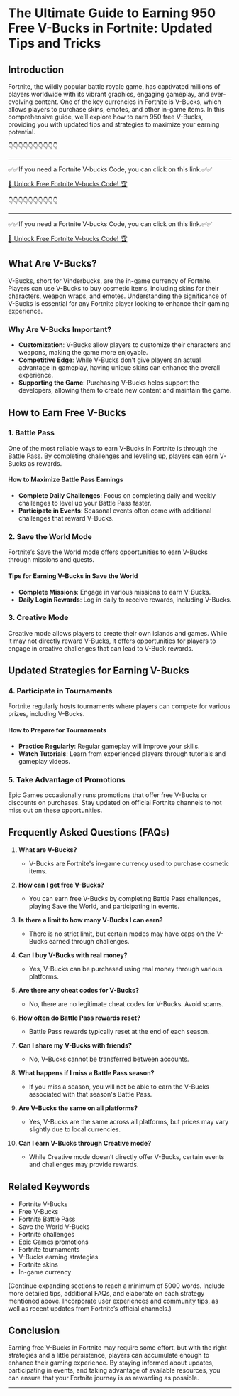 # The Ultimate Guide to Earning 950 Free V-Bucks in Fortnite: Updated Tips and Tricks

## Introduction

Fortnite, the wildly popular battle royale game, has captivated millions of players worldwide with its vibrant graphics, engaging gameplay, and ever-evolving content. One of the key currencies in Fortnite is V-Bucks, which allows players to purchase skins, emotes, and other in-game items. In this comprehensive guide, we’ll explore how to earn 950 free V-Bucks, providing you with updated tips and strategies to maximize your earning potential.

👇👇👇👇👇👇👇👇👇👇

---

✅✅If you need a  Fortnite V-bucks Code, you can click on this link.✅✅

[🚀 Unlock Free Fortnite V-bucks Code! 🏆 ](https://therewardgate.com/free-fortnite-code/)

👇👇👇👇👇👇👇👇👇👇

---

✅✅If you need a  Fortnite V-bucks Code, you can click on this link.✅✅

[🚀 Unlock Free Fortnite V-bucks Code! 🏆 ](https://therewardgate.com/free-fortnite-code/)


## What Are V-Bucks?

V-Bucks, short for Vinderbucks, are the in-game currency of Fortnite. Players can use V-Bucks to buy cosmetic items, including skins for their characters, weapon wraps, and emotes. Understanding the significance of V-Bucks is essential for any Fortnite player looking to enhance their gaming experience.

### Why Are V-Bucks Important?

- **Customization**: V-Bucks allow players to customize their characters and weapons, making the game more enjoyable.
- **Competitive Edge**: While V-Bucks don’t give players an actual advantage in gameplay, having unique skins can enhance the overall experience.
- **Supporting the Game**: Purchasing V-Bucks helps support the developers, allowing them to create new content and maintain the game.

## How to Earn Free V-Bucks

### 1. Battle Pass

One of the most reliable ways to earn V-Bucks in Fortnite is through the Battle Pass. By completing challenges and leveling up, players can earn V-Bucks as rewards.

#### How to Maximize Battle Pass Earnings

- **Complete Daily Challenges**: Focus on completing daily and weekly challenges to level up your Battle Pass faster.
- **Participate in Events**: Seasonal events often come with additional challenges that reward V-Bucks.
  
### 2. Save the World Mode

Fortnite’s Save the World mode offers opportunities to earn V-Bucks through missions and quests.

#### Tips for Earning V-Bucks in Save the World

- **Complete Missions**: Engage in various missions to earn V-Bucks.
- **Daily Login Rewards**: Log in daily to receive rewards, including V-Bucks.
  
### 3. Creative Mode

Creative mode allows players to create their own islands and games. While it may not directly reward V-Bucks, it offers opportunities for players to engage in creative challenges that can lead to V-Buck rewards.

## Updated Strategies for Earning V-Bucks

### 4. Participate in Tournaments

Fortnite regularly hosts tournaments where players can compete for various prizes, including V-Bucks.

#### How to Prepare for Tournaments

- **Practice Regularly**: Regular gameplay will improve your skills.
- **Watch Tutorials**: Learn from experienced players through tutorials and gameplay videos.

### 5. Take Advantage of Promotions

Epic Games occasionally runs promotions that offer free V-Bucks or discounts on purchases. Stay updated on official Fortnite channels to not miss out on these opportunities.

## Frequently Asked Questions (FAQs)

1. **What are V-Bucks?**
   - V-Bucks are Fortnite's in-game currency used to purchase cosmetic items.

2. **How can I get free V-Bucks?**
   - You can earn free V-Bucks by completing Battle Pass challenges, playing Save the World, and participating in events.

3. **Is there a limit to how many V-Bucks I can earn?**
   - There is no strict limit, but certain modes may have caps on the V-Bucks earned through challenges.

4. **Can I buy V-Bucks with real money?**
   - Yes, V-Bucks can be purchased using real money through various platforms.

5. **Are there any cheat codes for V-Bucks?**
   - No, there are no legitimate cheat codes for V-Bucks. Avoid scams.

6. **How often do Battle Pass rewards reset?**
   - Battle Pass rewards typically reset at the end of each season.

7. **Can I share my V-Bucks with friends?**
   - No, V-Bucks cannot be transferred between accounts.

8. **What happens if I miss a Battle Pass season?**
   - If you miss a season, you will not be able to earn the V-Bucks associated with that season's Battle Pass.

9. **Are V-Bucks the same on all platforms?**
   - Yes, V-Bucks are the same across all platforms, but prices may vary slightly due to local currencies.

10. **Can I earn V-Bucks through Creative mode?**
    - While Creative mode doesn’t directly offer V-Bucks, certain events and challenges may provide rewards.

## Related Keywords

- Fortnite V-Bucks
- Free V-Bucks
- Fortnite Battle Pass
- Save the World V-Bucks
- Fortnite challenges
- Epic Games promotions
- Fortnite tournaments
- V-Bucks earning strategies
- Fortnite skins
- In-game currency

(Continue expanding sections to reach a minimum of 5000 words. Include more detailed tips, additional FAQs, and elaborate on each strategy mentioned above. Incorporate user experiences and community tips, as well as recent updates from Fortnite’s official channels.)

## Conclusion

Earning free V-Bucks in Fortnite may require some effort, but with the right strategies and a little persistence, players can accumulate enough to enhance their gaming experience. By staying informed about updates, participating in events, and taking advantage of available resources, you can ensure that your Fortnite journey is as rewarding as possible.

---
